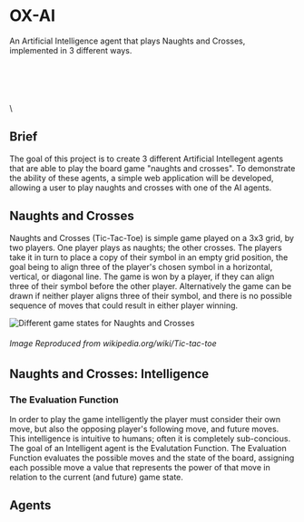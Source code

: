 # OX-AI
An Artificial Intelligence agent that plays Naughts and Crosses, implemented in 3 different ways.  
\
\
\
\
\
\\
## Brief
The goal of this project is to create 3 different Artificial Intellegent agents that are able to play the board game "naughts and crosses".
To demonstrate the ability of these agents, a simple web application will be developed, allowing a user to play naughts and crosses with one of the AI agents.

## Naughts and Crosses
Naughts and Crosses (Tic-Tac-Toe) is simple game played on a 3x3 grid, by two players. One player plays as naughts; the other crosses. The players take it in turn to place a copy of their symbol in an empty grid position, the goal being to align three of the player's chosen symbol in a horizontal, vertical, or diagonal line. The game is won by a player, if they can align three of their symbol before the other player. Alternatively the game can be drawn if neither player aligns three of their symbol, and there is no possible sequence of moves that could result in either player winning.

![Different game states for Naughts and Crosses](https://upload.wikimedia.org/wikipedia/commons/thumb/1/1b/Tic-tac-toe-game-1.svg/1920px-Tic-tac-toe-game-1.svg.png)
###### Image Reproduced from wikipedia.org/wiki/Tic-tac-toe


## Naughts and Crosses: Intelligence
### The Evaluation Function
In order to play the game intelligently the player must consider their own move, but also the opposing player's following move, and future moves. This intelligence is intuitive to humans; often it is completely sub-concious. The goal of an Intelligent agent is the Evalutation Function. The Evaluation Function evaluates the possible moves and the state of the board, assigning each possible move a value that represents the power of that move in relation to the current (and future) game state. 

## Agents
### 
